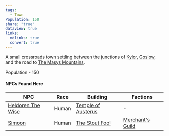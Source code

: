 ```yaml
---
tags:
  - Town
Population: 150
share: "true"
dataview: true
links:
  mdlinks: true
  convert: true
---
```


A small crossroads town settling between the junctions of [Kylor](../Kylor/Kylor.md), [Goslow](../Goslow/Goslow.md), and the road to [The Masys Mountains](../../Landmarks/Mountains/The-Masys-Mountains.md). 

Population - 150

#### NPCs Found Here
| NPC                                                                                        | Race  | Building                                                                                          | Factions                                                                    |
| ------------------------------------------------------------------------------------------ | ----- | ------------------------------------------------------------------------------------------------- | --------------------------------------------------------------------------- |
| [Heldoren The Wise](./NPCs/Heldoren-The-Wise.md) | Human | [Temple of Austerus](./Locations/Temple-of-Austerus.md) | \-                                                                          |
| [Simoon](./NPCs/Simoon.md)                       | Human | [The Stout Fool](./Locations/The-Stout-Fool.md)         | [Merchant's Guild](../../../Factions-&%20Clans/Merchant's%20Guild/Merchant's-Guild.md) |
